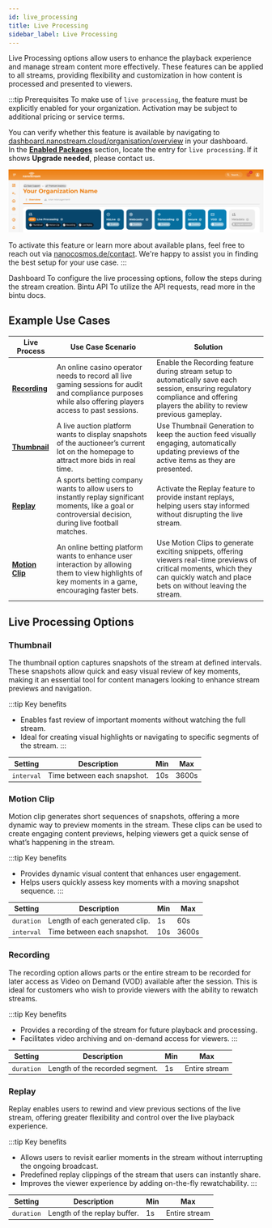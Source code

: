 ```yaml
---
id: live_processing
title: Live Processing
sidebar_label: Live Processing
---
```


Live Processing options allow users to enhance the playback experience and manage stream content more effectively. 
These features can be applied to all streams, providing flexibility and customization in how content is processed and presented to viewers.

:::tip Prerequisites
To make use of `live processing`, the feature must be explicitly enabled for your organization. Activation may be subject to additional pricing or service terms.

You can verify whether this feature is available by navigating to [dashboard.nanostream.cloud/organisation/overview](https://dashboard.nanostream.cloud/organisation) in your dashboard.  
In the **[Enabled Packages](./organization_overview#enabled-packages)** section, locate the entry for `live processing`. If it shows **Upgrade needed**, please contact us.

![Screenshot: Enabled Packages](../assets/dashboard/enabled-packages.png)  

To activate this feature or learn more about available plans, feel free to reach out via [nanocosmos.de/contact](https://www.nanocosmos.de/contact). We're happy to assist you in finding the best setup for your use case.
:::

<article className="margin-vert--lg">
  <Columns className="list_ZO3j" >
    <Card className="col col--6 margin-horiz--md" href="../dashboard/live_processing">
      <Card.Header title="Live Processing">Dashboard</Card.Header>
      <Card.Body className="padding-vert--md">To configure the live processing options, follow the steps during the stream creation.</Card.Body>
    </Card>
    <Card className="col col--6 margin-horiz--md" href="https://doc.pages.nanocosmos.de/bintuapi-docs/#operation/processing">
      <Card.Header title="Configuration">Bintu API</Card.Header>
      <Card.Body className="padding-vert--md">To utilize the API requests, read more in the bintu docs.</Card.Body>
    </Card>
  </Columns>
</article>

## Example Use Cases

| **Live Process**  | **Use Case Scenario** | **Solution** |
|--|--|--|
| [**Recording**](../cloud/live_processing#recording) | An online casino operator needs to record all live gaming sessions for audit and compliance purposes while also offering players access to past sessions. | Enable the Recording feature during stream setup to automatically save each session, ensuring regulatory compliance and offering players the ability to review previous gameplay. |
| [**Thumbnail**](../cloud/live_processing#thumbnail)    | A live auction platform wants to display snapshots of the auctioneer’s current lot on the homepage to attract more bids in real time. | Use Thumbnail Generation to keep the auction feed visually engaging, automatically updating previews of the active items as they are presented. |
| [**Replay**](../cloud/live_processing#replay) | A sports betting company wants to allow users to instantly replay significant moments, like a goal or controversial decision, during live football matches. | Activate the Replay feature to provide instant replays, helping users stay informed without disrupting the live stream. |
| [**Motion Clip**](../cloud/live_processing#motion-clip) | An online betting platform wants to enhance user interaction by allowing them to view highlights of key moments in a game, encouraging faster bets. | Use Motion Clips to generate exciting snippets, offering viewers real-time previews of critical moments, which they can quickly watch and place bets on without leaving the stream. |

## Live Processing Options

### Thumbnail

The thumbnail option captures snapshots of the stream at defined intervals. These snapshots allow quick and easy visual review of key moments, making it an essential tool for content managers looking to enhance stream previews and navigation.

:::tip Key benefits
- Enables fast review of important moments without watching the full stream.
- Ideal for creating visual highlights or navigating to specific segments of the stream.
:::

| Setting    | Description                 | Min | Max   |
| ---------- | --------------------------- | --- | ----- |
| `interval` | Time between each snapshot. | 10s | 3600s |

### Motion Clip

Motion clip generates short sequences of snapshots, offering a more dynamic way to preview moments in the stream. These clips can be used to create engaging content previews, helping viewers get a quick sense of what’s happening in the stream.

:::tip Key benefits
- Provides dynamic visual content that enhances user engagement.
- Helps users quickly assess key moments with a moving snapshot sequence.
:::

| Setting    | Description                    | Min | Max   |
| ---------- | ------------------------------ | --- | ----- |
| `duration` | Length of each generated clip. | 1s  | 60s   |
| `interval` | Time between each snapshot.    | 10s | 3600s |

### Recording

The recording option allows parts or the entire stream to be recorded for later access as Video on Demand (VOD) available after the session. This is ideal for customers who wish to provide viewers with the ability to rewatch streams.

:::tip Key benefits
- Provides a recording of the stream for future playback and processing.
- Facilitates video archiving and on-demand access for viewers.
:::

| Setting    | Description                     | Min | Max           |
| ---------- | ------------------------------- | --- | ------------- |
| `duration` | Length of the recorded segment. | 1s  | Entire stream |

### Replay

Replay enables users to rewind and view previous sections of the live stream, offering greater flexibility and control over the live playback experience.

:::tip Key benefits
- Allows users to revisit earlier moments in the stream without interrupting the ongoing broadcast.
- Predefined replay clippings of the stream that users can instantly share.
- Improves the viewer experience by adding on-the-fly rewatchability.
:::

| Setting    | Description                  | Min | Max           |
| ---------- | ---------------------------- | --- | ------------- |
| `duration` | Length of the replay buffer. | 1s  | Entire stream |
